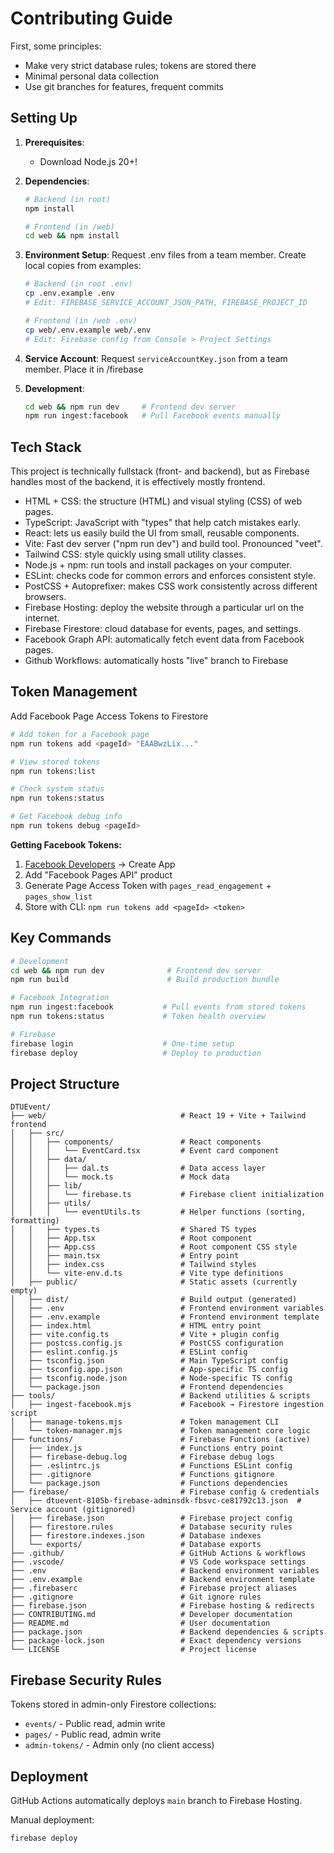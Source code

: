 # Contributing Guide

First, some principles:

- Make very strict database rules; tokens are stored there
- Minimal personal data collection
- Use git branches for features, frequent commits

## Setting Up

1. **Prerequisites**:
   - Download Node.js 20+!

2. **Dependencies**:

   ```bash
   # Backend (in root)
   npm install

   # Frontend (in /web)
   cd web && npm install
   ```

3. **Environment Setup**:
Request .env files from a team member. Create local copies from examples:

   ```bash
   # Backend (in root .env)
   cp .env.example .env
   # Edit: FIREBASE_SERVICE_ACCOUNT_JSON_PATH, FIREBASE_PROJECT_ID

   # Frontend (in /web .env)
   cp web/.env.example web/.env
   # Edit: Firebase config from Console > Project Settings
   ```

4. **Service Account**:
Request `serviceAccountKey.json` from a team member. Place it in /firebase

5. **Development**:

   ```bash
   cd web && npm run dev     # Frontend dev server
   npm run ingest:facebook   # Pull Facebook events manually
   ```

## Tech Stack

This project is technically fullstack (front- and backend), but as Firebase handles most of the backend, it is effectively mostly frontend.

- HTML + CSS: the structure (HTML) and visual styling (CSS) of web pages.
- TypeScript: JavaScript with "types" that help catch mistakes early.
- React: lets us easily build the UI from small, reusable components.
- Vite: Fast dev server ("npm run dev") and build tool. Pronounced "veet".
- Tailwind CSS: style quickly using small utility classes.
- Node.js + npm: run tools and install packages on your computer.
- ESLint: checks code for common errors and enforces consistent style.
- PostCSS + Autoprefixer: makes CSS work consistently across different browsers.
- Firebase Hosting: deploy the website through a particular url on the internet.
- Firebase Firestore: cloud database for events, pages, and settings.
- Facebook Graph API: automatically fetch event data from Facebook pages.
- Github Workflows: automatically hosts "live" branch to Firebase

## Token Management

Add Facebook Page Access Tokens to Firestore

```bash
# Add token for a Facebook page
npm run tokens add <pageId> "EAABwzLix..."

# View stored tokens
npm run tokens:list

# Check system status
npm run tokens:status

# Get Facebook debug info
npm run tokens debug <pageId>
```

**Getting Facebook Tokens:**

1. [Facebook Developers](https://developers.facebook.com/) → Create App
2. Add "Facebook Pages API" product
3. Generate Page Access Token with `pages_read_engagement` + `pages_show_list`
4. Store with CLI: `npm run tokens add <pageId> <token>`

## Key Commands

```bash
# Development
cd web && npm run dev              # Frontend dev server
npm run build                      # Build production bundle

# Facebook Integration  
npm run ingest:facebook           # Pull events from stored tokens
npm run tokens:status             # Token health overview

# Firebase
firebase login                    # One-time setup
firebase deploy                   # Deploy to production
```

## Project Structure

```text
DTUEvent/
├── web/                              # React 19 + Vite + Tailwind frontend
│   ├── src/
│   │   ├── components/               # React components
│   │   │   └── EventCard.tsx         # Event card component
│   │   ├── data/
│   │   │   ├── dal.ts                # Data access layer
│   │   │   └── mock.ts               # Mock data
│   │   ├── lib/
│   │   │   └── firebase.ts           # Firebase client initialization
│   │   ├── utils/
│   │   │   └── eventUtils.ts         # Helper functions (sorting, formatting)
│   │   ├── types.ts                  # Shared TS types
│   │   ├── App.tsx                   # Root component
│   │   ├── App.css                   # Root component CSS style
│   │   ├── main.tsx                  # Entry point
│   │   ├── index.css                 # Tailwind styles
│   │   └── vite-env.d.ts             # Vite type definitions
│   ├── public/                       # Static assets (currently empty)
│   ├── dist/                         # Build output (generated)
│   ├── .env                          # Frontend environment variables
│   ├── .env.example                  # Frontend environment template
│   ├── index.html                    # HTML entry point
│   ├── vite.config.ts                # Vite + plugin config
│   ├── postcss.config.js             # PostCSS configuration
│   ├── eslint.config.js              # ESLint config
│   ├── tsconfig.json                 # Main TypeScript config
│   ├── tsconfig.app.json             # App-specific TS config
│   ├── tsconfig.node.json            # Node-specific TS config
│   └── package.json                  # Frontend dependencies
├── tools/                            # Backend utilities & scripts
│   ├── ingest-facebook.mjs           # Facebook → Firestore ingestion script
│   ├── manage-tokens.mjs             # Token management CLI
│   └── token-manager.mjs             # Token management core logic
├── functions/                        # Firebase Functions (active)
│   ├── index.js                      # Functions entry point
│   ├── firebase-debug.log            # Firebase debug logs
│   ├── .eslintrc.js                  # Functions ESLint config
│   ├── .gitignore                    # Functions gitignore
│   └── package.json                  # Functions dependencies
├── firebase/                         # Firebase config & credentials
│   ├── dtuevent-8105b-firebase-adminsdk-fbsvc-ce81792c13.json  # Service account (gitignored)
│   ├── firebase.json                 # Firebase project config
│   ├── firestore.rules               # Database security rules
│   ├── firestore.indexes.json        # Database indexes
│   └── exports/                      # Database exports
├── .github/                          # GitHub Actions & workflows
├── .vscode/                          # VS Code workspace settings
├── .env                              # Backend environment variables
├── .env.example                      # Backend environment template
├── .firebaserc                       # Firebase project aliases
├── .gitignore                        # Git ignore rules
├── firebase.json                     # Firebase hosting & redirects
├── CONTRIBUTING.md                   # Developer documentation
├── README.md                         # User documentation
├── package.json                      # Backend dependencies & scripts
├── package-lock.json                 # Exact dependency versions
└── LICENSE                           # Project license
```

## Firebase Security Rules

Tokens stored in admin-only Firestore collections:

- `events/` - Public read, admin write
- `pages/` - Public read, admin write  
- `admin-tokens/` - Admin only (no client access)

## Deployment

GitHub Actions automatically deploys `main` branch to Firebase Hosting.

Manual deployment:

```bash
firebase deploy
```
